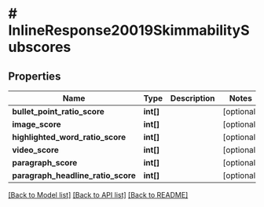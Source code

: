 # # InlineResponse20019SkimmabilitySubscores

## Properties

Name | Type | Description | Notes
------------ | ------------- | ------------- | -------------
**bullet_point_ratio_score** | **int[]** |  | [optional]
**image_score** | **int[]** |  | [optional]
**highlighted_word_ratio_score** | **int[]** |  | [optional]
**video_score** | **int[]** |  | [optional]
**paragraph_score** | **int[]** |  | [optional]
**paragraph_headline_ratio_score** | **int[]** |  | [optional]

[[Back to Model list]](../../README.md#models) [[Back to API list]](../../README.md#endpoints) [[Back to README]](../../README.md)

